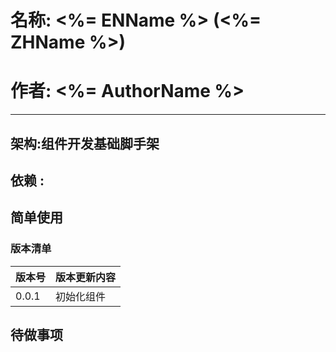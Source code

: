 # 名称: <%= ENName %> (<%= ZHName %>)
# 作者: <%= AuthorName %>

------

## 架构:组件开发基础脚手架

## 依赖 :

## 简单使用


### **版本清单**

| 版本号 | 版本更新内容 |
| - | - |
| 0.0.1 | 初始化组件 |


## 待做事项
